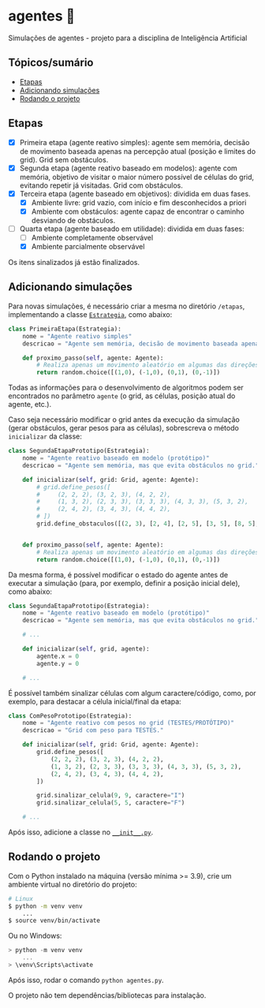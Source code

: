 # agentes 🤖

Simulações de agentes - projeto para a disciplina de Inteligência Artificial

## Tópicos/sumário
- [Etapas](#etapas)
- [Adicionando simulações](#adicionando-simulações)
- [Rodando o projeto](#rodando-o-projeto)

## Etapas
- [X] Primeira etapa (agente reativo simples): agente sem memória, decisão de movimento baseada apenas na percepção atual (posição e limites do grid). Grid sem obstáculos.
- [X] Segunda etapa (agente reativo baseado em modelos): agente com memória, objetivo de visitar o maior número possível de células do grid, evitando repetir já visitadas. Grid com obstáculos.
- [X] Terceira etapa (agente baseado em objetivos): dividida em duas fases.
    - [X] Ambiente livre: grid vazio, com início e fim desconhecidos a priori
    - [X] Ambiente com obstáculos: agente capaz de encontrar o caminho desviando de obstáculos.
- [ ] Quarta etapa (agente baseado em utilidade): dividida em duas fases:
    - [ ] Ambiente completamente observável
    - [X] Ambiente parcialmente observável

Os itens sinalizados já estão finalizados.

## Adicionando simulações

Para novas simulações, é necessário criar a mesma no diretório `/etapas`, implementando a classe [`Estrategia`](/models/Estrategia.py), como abaixo:

```python
class PrimeiraEtapa(Estrategia):
    nome = "Agente reativo simples"
    descricao = "Agente sem memória, decisão de movimento baseada apenas na percepção atual (posição e limites do grid). Grid sem obstáculos."

    def proximo_passo(self, agente: Agente):
        # Realiza apenas um movimento aleatório em algumas das direções
        return random.choice([(1,0), (-1,0), (0,1), (0,-1)])
```

Todas as informações para o desenvolvimento de algoritmos podem ser encontrados no parâmetro `agente` (o grid, as células, posição atual do agente, etc.).

Caso seja necessário modificar o grid antes da execução da simulação (gerar obstáculos, gerar pesos para as células), sobrescreva o método `inicializar` da classe:

```python
class SegundaEtapaPrototipo(Estrategia):
    nome = "Agente reativo baseado em modelo (protótipo)"
    descricao = "Agente sem memória, mas que evita obstáculos no grid."

    def inicializar(self, grid: Grid, agente: Agente):
        # grid.define_pesos([
        #     (2, 2, 2), (3, 2, 3), (4, 2, 2),
        #     (1, 3, 2), (2, 3, 3), (3, 3, 3), (4, 3, 3), (5, 3, 2),
        #     (2, 4, 2), (3, 4, 3), (4, 4, 2),
        # ])
        grid.define_obstaculos([(2, 3), [2, 4], [2, 5], [3, 5], [8, 5], [8, 6], [8, 7], [8, 8], [8, 9], [7, 9], [6, 9]])


    def proximo_passo(self, agente: Agente):
        # Realiza apenas um movimento aleatório em algumas das direções
        return random.choice([(1,0), (-1,0), (0,1), (0,-1)])
```

Da mesma forma, é possível modificar o estado do agente antes de executar a simulação (para, por exemplo, definir a posição inicial dele), como abaixo:

```python
class SegundaEtapaPrototipo(Estrategia):
    nome = "Agente reativo baseado em modelo (protótipo)"
    descricao = "Agente sem memória, mas que evita obstáculos no grid."

    # ... 

    def inicializar(self, grid, agente):
        agente.x = 0
        agente.y = 0

    # ...
```

É possível também sinalizar células com algum caractere/código, como, por exemplo, para destacar a célula inicial/final da etapa:

```python
class ComPesoPrototipo(Estrategia):
    nome = "Agente reativo com pesos no grid (TESTES/PROTÓTIPO)"
    descricao = "Grid com peso para TESTES."

    def inicializar(self, grid: Grid, agente: Agente):
        grid.define_pesos([
            (2, 2, 2), (3, 2, 3), (4, 2, 2),
            (1, 3, 2), (2, 3, 3), (3, 3, 3), (4, 3, 3), (5, 3, 2),
            (2, 4, 2), (3, 4, 3), (4, 4, 2),
        ])

        grid.sinalizar_celula(9, 9, caractere="I")
        grid.sinalizar_celula(5, 5, caractere="F")

    # ...
```

Após isso, adicione a classe no [`__init__.py`](/etapas/__init__.py).

## Rodando o projeto

Com o Python instalado na máquina (versão mínima >= 3.9), crie um ambiente virtual no diretório do projeto:

```bash
# Linux
$ python -m venv venv
    ...
$ source venv/bin/activate 
```

Ou no Windows:

```powershell
> python -m venv venv
    ...
> \venv\Scripts\activate
```

Após isso, rodar o comando `python agentes.py`.

O projeto não tem dependências/bibliotecas para instalação.
